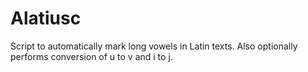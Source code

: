 # Alatiusc
Script to automatically mark long vowels in Latin texts. Also optionally performs conversion of u to v and i to j.
